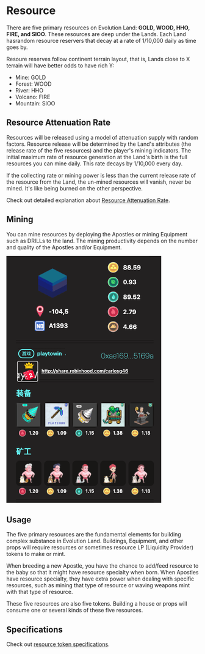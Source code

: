 # Resource

There are five primary resources on Evolution Land: **GOLD, WOOD, HHO, FIRE, and SIOO**.  These resources are deep under the Lands.  Each Land hasrandom resource reservers that decay at a rate of 1/10,000 daily as time goes by.

Resoure reserves follow continent terrain layout, that is, Lands close to X terrain will have better odds to have rich Y:

- Mine: GOLD
- Forest: WOOD
- River: HHO
- Volcano: FIRE
- Mountain: SIOO

## Resource Attenuation Rate

Resources will be released using a model of attenuation supply with random factors. Resource release will be determined by the Land's attributes (the release rate of the five resources) and the player's mining indicators. The initial maximum rate of resource generation at the Land's birth is the full resources you can mine daily. This rate decays by 1/10,000 every day. 

If the collecting rate or mining power is less than the current release rate of the resource from the Land, the un-mined resources will vanish, never be mined. It's like being burned on the other perspective.

Check out detailed explanation about [Resource Attenuation Rate](attenuation.md).


## Mining

You can mine resources by deploying the Apostles or mining Equipment such as DRILLs to the land.  The mining productivity depends on the number and quality of the Apostles and/or Equipment.

![Mining with Gears](../../.gitbook/assets/mining-gear.png)

## Usage

The five primary resources are the fundamental elements for building complex substance in Evolution Land. Buildings, Equipment, and other props will require resources or sometimes resource LP (Liquidity Provider) tokens to make or mint.

When breeding a new Apostle, you have the chance to add/feed resource to the baby so that it might have resource specialty when born. When Apostles have resource specialty, they have extra power when dealing with specific resources, such as mining that type of resource or waving weapons mint with that type of resource.

These five resources are also five tokens. Building a house or props will consume one or several kinds of these five resources. 

## Specifications

Check out [resource token specifications](../tokens/resource.md).